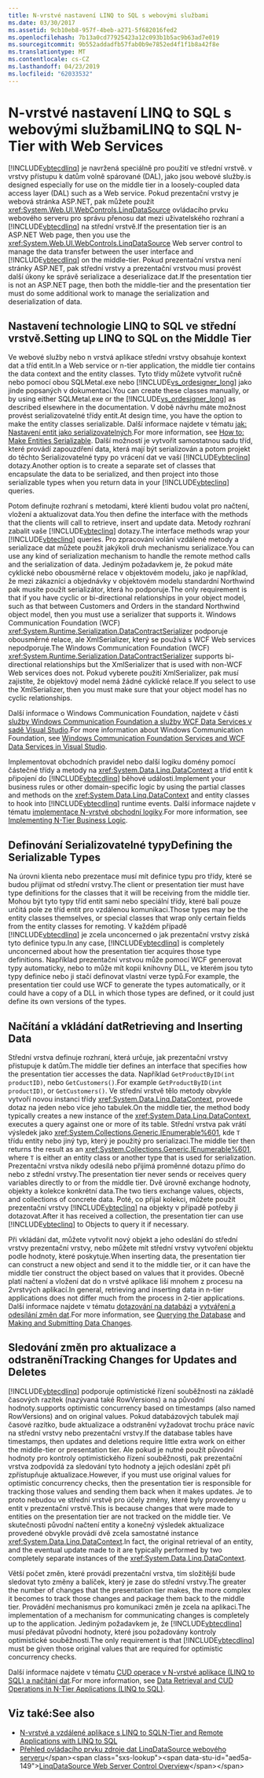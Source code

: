 ```yaml
---
title: N-vrstvé nastavení LINQ to SQL s webovými službami
ms.date: 03/30/2017
ms.assetid: 9cb10eb8-957f-4beb-a271-5f682016fed2
ms.openlocfilehash: 7b13a0cd77925423a12c093b1b5ac9b63ad7e019
ms.sourcegitcommit: 9b552addadfb57fab0b9e7852ed4f1f1b8a42f8e
ms.translationtype: MT
ms.contentlocale: cs-CZ
ms.lasthandoff: 04/23/2019
ms.locfileid: "62033532"
---
```

# <a name="linq-to-sql-n-tier-with-web-services"></a><span data-ttu-id="aed5a-102">N-vrstvé nastavení LINQ to SQL s webovými službami</span><span class="sxs-lookup"><span data-stu-id="aed5a-102">LINQ to SQL N-Tier with Web Services</span></span>
[!INCLUDE[vbtecdlinq](../../../../../../includes/vbtecdlinq-md.md)] <span data-ttu-id="aed5a-103">je navržená speciálně pro použití ve střední vrstvě. v vrstvy přístupu k datům volně spárované (DAL), jako jsou webové služby.</span><span class="sxs-lookup"><span data-stu-id="aed5a-103">is designed especially for use on the middle tier in a loosely-coupled data access layer (DAL) such as a Web service.</span></span> <span data-ttu-id="aed5a-104">Pokud prezentační vrstvy je webová stránka ASP.NET, pak můžete použít <xref:System.Web.UI.WebControls.LinqDataSource> ovládacího prvku webového serveru pro správu přenosu dat mezi uživatelského rozhraní a [!INCLUDE[vbtecdlinq](../../../../../../includes/vbtecdlinq-md.md)] na střední vrstvě.</span><span class="sxs-lookup"><span data-stu-id="aed5a-104">If the presentation tier is an ASP.NET Web page, then you use the <xref:System.Web.UI.WebControls.LinqDataSource> Web server control to manage the data transfer between the user interface and [!INCLUDE[vbtecdlinq](../../../../../../includes/vbtecdlinq-md.md)] on the middle-tier.</span></span> <span data-ttu-id="aed5a-105">Pokud prezentační vrstva není stránky ASP.NET, pak střední vrstvy a prezentační vrstvou musí provést další úkony ke správě serializace a deserializace dat.</span><span class="sxs-lookup"><span data-stu-id="aed5a-105">If the presentation tier is not an ASP.NET page, then both the middle-tier and the presentation tier must do some additional work to manage the serialization and deserialization of data.</span></span>  
  
## <a name="setting-up-linq-to-sql-on-the-middle-tier"></a><span data-ttu-id="aed5a-106">Nastavení technologie LINQ to SQL ve střední vrstvě.</span><span class="sxs-lookup"><span data-stu-id="aed5a-106">Setting up LINQ to SQL on the Middle Tier</span></span>  
 <span data-ttu-id="aed5a-107">Ve webové služby nebo n vrstvá aplikace střední vrstvy obsahuje kontext dat a tříd entit.</span><span class="sxs-lookup"><span data-stu-id="aed5a-107">In a Web service or n-tier application, the middle tier contains the data context and the entity classes.</span></span> <span data-ttu-id="aed5a-108">Tyto třídy můžete vytvořit ručně nebo pomocí obou SQLMetal.exe nebo [!INCLUDE[vs_ordesigner_long](../../../../../../includes/vs-ordesigner-long-md.md)] jako jinde popsaných v dokumentaci.</span><span class="sxs-lookup"><span data-stu-id="aed5a-108">You can create these classes manually, or by using either SQLMetal.exe or the [!INCLUDE[vs_ordesigner_long](../../../../../../includes/vs-ordesigner-long-md.md)] as described elsewhere in the documentation.</span></span> <span data-ttu-id="aed5a-109">V době návrhu máte možnost provést serializovatelné třídy entit.</span><span class="sxs-lookup"><span data-stu-id="aed5a-109">At design time, you have the option to make the entity classes serializable.</span></span> <span data-ttu-id="aed5a-110">Další informace najdete v tématu [jak: Nastavení entit jako serializovatelných](../../../../../../docs/framework/data/adonet/sql/linq/how-to-make-entities-serializable.md).</span><span class="sxs-lookup"><span data-stu-id="aed5a-110">For more information, see [How to: Make Entities Serializable](../../../../../../docs/framework/data/adonet/sql/linq/how-to-make-entities-serializable.md).</span></span> <span data-ttu-id="aed5a-111">Další možností je vytvořit samostatnou sadu tříd, které provádí zapouzdření data, která mají být serializován a potom projekt do těchto Serializovatelné typy po vrácení dat ve vaší [!INCLUDE[vbteclinq](../../../../../../includes/vbteclinq-md.md)] dotazy.</span><span class="sxs-lookup"><span data-stu-id="aed5a-111">Another option is to create a separate set of classes that encapsulate the data to be serialized, and then project into those serializable types when you return data in your [!INCLUDE[vbteclinq](../../../../../../includes/vbteclinq-md.md)] queries.</span></span>  
  
 <span data-ttu-id="aed5a-112">Potom definujte rozhraní s metodami, které klienti budou volat pro načtení, vložení a aktualizovat data.</span><span class="sxs-lookup"><span data-stu-id="aed5a-112">You then define the interface with the methods that the clients will call to retrieve, insert and update data.</span></span> <span data-ttu-id="aed5a-113">Metody rozhraní zabalit vaše [!INCLUDE[vbteclinq](../../../../../../includes/vbteclinq-md.md)] dotazy.</span><span class="sxs-lookup"><span data-stu-id="aed5a-113">The interface methods wrap your [!INCLUDE[vbteclinq](../../../../../../includes/vbteclinq-md.md)] queries.</span></span> <span data-ttu-id="aed5a-114">Pro zpracování volání vzdálené metody a serializace dat můžete použít jakýkoli druh mechanismu serializace.</span><span class="sxs-lookup"><span data-stu-id="aed5a-114">You can use any kind of serialization mechanism to handle the remote method calls and the serialization of data.</span></span> <span data-ttu-id="aed5a-115">Jediným požadavkem je, že pokud máte cyklické nebo obousměrné relace v objektovém modelu, jako je například, že mezi zákazníci a objednávky v objektovém modelu standardní Northwind pak musíte použít serializátor, která ho podporuje.</span><span class="sxs-lookup"><span data-stu-id="aed5a-115">The only requirement is that if you have cyclic or bi-directional relationships in your object model, such as that between Customers and Orders in the standard Northwind object model, then you must use a serializer that supports it.</span></span> <span data-ttu-id="aed5a-116">Windows Communication Foundation (WCF) <xref:System.Runtime.Serialization.DataContractSerializer> podporuje obousměrné relace, ale XmlSerializer, který se používá s WCF Web services nepodporuje.</span><span class="sxs-lookup"><span data-stu-id="aed5a-116">The Windows Communication Foundation (WCF) <xref:System.Runtime.Serialization.DataContractSerializer> supports bi-directional relationships but the XmlSerializer that is used with non-WCF Web services does not.</span></span> <span data-ttu-id="aed5a-117">Pokud vyberete použití XmlSerializer, pak musí zajistíte, že objektový model nemá žádné cyklické relace.</span><span class="sxs-lookup"><span data-stu-id="aed5a-117">If you select to use the XmlSerializer, then you must make sure that your object model has no cyclic relationships.</span></span>  
  
 <span data-ttu-id="aed5a-118">Další informace o Windows Communication Foundation, najdete v části [služby Windows Communication Foundation a služby WCF Data Services v sadě Visual Studio](/visualstudio/data-tools/windows-communication-foundation-services-and-wcf-data-services-in-visual-studio).</span><span class="sxs-lookup"><span data-stu-id="aed5a-118">For more information about Windows Communication Foundation, see [Windows Communication Foundation Services and WCF Data Services in Visual Studio](/visualstudio/data-tools/windows-communication-foundation-services-and-wcf-data-services-in-visual-studio).</span></span>  
  
 <span data-ttu-id="aed5a-119">Implementovat obchodních pravidel nebo další logiku domény pomocí částečné třídy a metody na <xref:System.Data.Linq.DataContext> a tříd entit k připojení do [!INCLUDE[vbtecdlinq](../../../../../../includes/vbtecdlinq-md.md)] běhové události.</span><span class="sxs-lookup"><span data-stu-id="aed5a-119">Implement your business rules or other domain-specific logic by using the partial classes and methods on the <xref:System.Data.Linq.DataContext> and entity classes to hook into [!INCLUDE[vbtecdlinq](../../../../../../includes/vbtecdlinq-md.md)] runtime events.</span></span> <span data-ttu-id="aed5a-120">Další informace najdete v tématu [implementace N-vrstvé obchodní logiky](../../../../../../docs/framework/data/adonet/sql/linq/implementing-business-logic-linq-to-sql.md).</span><span class="sxs-lookup"><span data-stu-id="aed5a-120">For more information, see [Implementing N-Tier Business Logic](../../../../../../docs/framework/data/adonet/sql/linq/implementing-business-logic-linq-to-sql.md).</span></span>  
  
## <a name="defining-the-serializable-types"></a><span data-ttu-id="aed5a-121">Definování Serializovatelné typy</span><span class="sxs-lookup"><span data-stu-id="aed5a-121">Defining the Serializable Types</span></span>  
 <span data-ttu-id="aed5a-122">Na úrovni klienta nebo prezentace musí mít definice typu pro třídy, které se budou přijímat od střední vrstvy.</span><span class="sxs-lookup"><span data-stu-id="aed5a-122">The client or presentation tier must have type definitions for the classes that it will be receiving from the middle tier.</span></span> <span data-ttu-id="aed5a-123">Mohou být tyto typy tříd entit sami nebo speciální třídy, které balí pouze určitá pole ze tříd entit pro vzdálenou komunikaci.</span><span class="sxs-lookup"><span data-stu-id="aed5a-123">Those types may be the entity classes themselves, or special classes that wrap only certain fields from the entity classes for remoting.</span></span> <span data-ttu-id="aed5a-124">V každém případě [!INCLUDE[vbtecdlinq](../../../../../../includes/vbtecdlinq-md.md)] je zcela unconcerned o jak prezentační vrstvy získá tyto definice typu.</span><span class="sxs-lookup"><span data-stu-id="aed5a-124">In any case, [!INCLUDE[vbtecdlinq](../../../../../../includes/vbtecdlinq-md.md)] is completely unconcerned about how the presentation tier acquires those type definitions.</span></span> <span data-ttu-id="aed5a-125">Například prezentační vrstvou může pomocí WCF generovat typy automaticky, nebo to může mít kopii knihovny DLL, ve kterém jsou tyto typy definice nebo ji stačí definovat vlastní verze typů.</span><span class="sxs-lookup"><span data-stu-id="aed5a-125">For example, the presentation tier could use WCF to generate the types automatically, or it could have a copy of a DLL in which those types are defined, or it could just define its own versions of the types.</span></span>  
  
## <a name="retrieving-and-inserting-data"></a><span data-ttu-id="aed5a-126">Načítání a vkládání dat</span><span class="sxs-lookup"><span data-stu-id="aed5a-126">Retrieving and Inserting Data</span></span>  
 <span data-ttu-id="aed5a-127">Střední vrstva definuje rozhraní, která určuje, jak prezentační vrstvy přistupuje k datům.</span><span class="sxs-lookup"><span data-stu-id="aed5a-127">The middle tier defines an interface that specifies how the presentation tier accesses the data.</span></span> <span data-ttu-id="aed5a-128">Například `GetProductByID(int productID)`, nebo `GetCustomers()`.</span><span class="sxs-lookup"><span data-stu-id="aed5a-128">For example `GetProductByID(int productID)`, or `GetCustomers()`.</span></span> <span data-ttu-id="aed5a-129">Ve střední vrstvě tělo metody obvykle vytvoří novou instanci třídy <xref:System.Data.Linq.DataContext>, provede dotaz na jeden nebo více jeho tabulek.</span><span class="sxs-lookup"><span data-stu-id="aed5a-129">On the middle tier, the method body typically creates a new instance of the <xref:System.Data.Linq.DataContext>, executes a query against one or more of its table.</span></span> <span data-ttu-id="aed5a-130">Střední vrstva pak vrátí výsledek jako <xref:System.Collections.Generic.IEnumerable%601>, kde `T` třídu entity nebo jiný typ, který je použitý pro serializaci.</span><span class="sxs-lookup"><span data-stu-id="aed5a-130">The middle tier then returns the result as an <xref:System.Collections.Generic.IEnumerable%601>, where `T` is either an entity class or another type that is used for serialization.</span></span> <span data-ttu-id="aed5a-131">Prezentační vrstva nikdy odesílá nebo přijímá proměnné dotazu přímo do nebo z střední vrstvy.</span><span class="sxs-lookup"><span data-stu-id="aed5a-131">The presentation tier never sends or receives query variables directly to or from the middle tier.</span></span> <span data-ttu-id="aed5a-132">Dvě úrovně exchange hodnoty, objekty a kolekce konkrétní data.</span><span class="sxs-lookup"><span data-stu-id="aed5a-132">The two tiers exchange values, objects, and collections of concrete data.</span></span> <span data-ttu-id="aed5a-133">Poté, co přijal kolekci, můžete použít prezentační vrstvy [!INCLUDE[vbteclinq](../../../../../../includes/vbteclinq-md.md)] na objekty v případě potřeby ji dotazovat.</span><span class="sxs-lookup"><span data-stu-id="aed5a-133">After it has received a collection, the presentation tier can use [!INCLUDE[vbteclinq](../../../../../../includes/vbteclinq-md.md)] to Objects to query it if necessary.</span></span>  
  
 <span data-ttu-id="aed5a-134">Při vkládání dat, můžete vytvořit nový objekt a jeho odeslání do střední vrstvy prezentační vrstvy, nebo můžete mít střední vrstvy vytvoření objektu podle hodnoty, které poskytuje.</span><span class="sxs-lookup"><span data-stu-id="aed5a-134">When inserting data, the presentation tier can construct a new object and send it to the middle tier, or it can have the middle tier construct the object based on values that it provides.</span></span> <span data-ttu-id="aed5a-135">Obecně platí načtení a vložení dat do n vrstvé aplikace liší mnohem z procesu na 2vrstvých aplikací.</span><span class="sxs-lookup"><span data-stu-id="aed5a-135">In general, retrieving and inserting data in n-tier applications does not differ much from the process in 2-tier applications.</span></span> <span data-ttu-id="aed5a-136">Další informace najdete v tématu [dotazování na databázi](../../../../../../docs/framework/data/adonet/sql/linq/querying-the-database.md) a [vytváření a odesílání změn dat](../../../../../../docs/framework/data/adonet/sql/linq/making-and-submitting-data-changes.md).</span><span class="sxs-lookup"><span data-stu-id="aed5a-136">For more information, see [Querying the Database](../../../../../../docs/framework/data/adonet/sql/linq/querying-the-database.md) and [Making and Submitting Data Changes](../../../../../../docs/framework/data/adonet/sql/linq/making-and-submitting-data-changes.md).</span></span>  
  
## <a name="tracking-changes-for-updates-and-deletes"></a><span data-ttu-id="aed5a-137">Sledování změn pro aktualizace a odstranění</span><span class="sxs-lookup"><span data-stu-id="aed5a-137">Tracking Changes for Updates and Deletes</span></span>  
 [!INCLUDE[vbtecdlinq](../../../../../../includes/vbtecdlinq-md.md)] <span data-ttu-id="aed5a-138">podporuje optimistické řízení souběžnosti na základě časových razítek (nazývaná také RowVersions) a na původní hodnoty.</span><span class="sxs-lookup"><span data-stu-id="aed5a-138">supports optimistic concurrency based on timestamps (also named RowVersions) and on original values.</span></span> <span data-ttu-id="aed5a-139">Pokud databázových tabulek mají časové razítko, bude aktualizace a odstranění vyžadovat trochu práce navíc na střední vrstvy nebo prezentační vrstvy.</span><span class="sxs-lookup"><span data-stu-id="aed5a-139">If the database tables have timestamps, then updates and deletions require little extra work on either the middle-tier or presentation tier.</span></span> <span data-ttu-id="aed5a-140">Ale pokud je nutné použít původní hodnoty pro kontroly optimistického řízení souběžnosti, pak prezentační vrstva zodpovídá za sledování tyto hodnoty a jejich odeslání zpět při zpřístupňuje aktualizace.</span><span class="sxs-lookup"><span data-stu-id="aed5a-140">However, if you must use original values for optimistic concurrency checks, then the presentation tier is responsible for tracking those values and sending them back when it makes updates.</span></span> <span data-ttu-id="aed5a-141">Je to proto nebudou ve střední vrstvě pro účely změny, které byly provedeny u entit v prezentační vrstvě.</span><span class="sxs-lookup"><span data-stu-id="aed5a-141">This is because changes that were made to entities on the presentation tier are not tracked on the middle tier.</span></span> <span data-ttu-id="aed5a-142">Ve skutečnosti původní načtení entity a konečný výsledek aktualizace provedené obvykle provádí dvě zcela samostatné instance <xref:System.Data.Linq.DataContext>.</span><span class="sxs-lookup"><span data-stu-id="aed5a-142">In fact, the original retrieval of an entity, and the eventual update made to it are typically performed by two completely separate instances of the <xref:System.Data.Linq.DataContext>.</span></span>  
  
 <span data-ttu-id="aed5a-143">Větší počet změn, které provádí prezentační vrstva, tím složitější bude sledovat tyto změny a balíček, který je zase do střední vrstvy.</span><span class="sxs-lookup"><span data-stu-id="aed5a-143">The greater the number of changes that the presentation tier makes, the more complex it becomes to track those changes and package them back to the middle tier.</span></span> <span data-ttu-id="aed5a-144">Provádění mechanismus pro komunikaci změn je zcela na aplikaci.</span><span class="sxs-lookup"><span data-stu-id="aed5a-144">The implementation of a mechanism for communicating changes is completely up to the application.</span></span> <span data-ttu-id="aed5a-145">Jediným požadavkem je, že [!INCLUDE[vbtecdlinq](../../../../../../includes/vbtecdlinq-md.md)] musí předávat původní hodnoty, které jsou požadovány kontroly optimistické souběžnosti.</span><span class="sxs-lookup"><span data-stu-id="aed5a-145">The only requirement is that [!INCLUDE[vbtecdlinq](../../../../../../includes/vbtecdlinq-md.md)] must be given those original values that are required for optimistic concurrency checks.</span></span>  
  
 <span data-ttu-id="aed5a-146">Další informace najdete v tématu [CUD operace v N-vrstvé aplikace (LINQ to SQL) a načítání dat](../../../../../../docs/framework/data/adonet/sql/linq/data-retrieval-and-cud-operations-in-n-tier-applications.md).</span><span class="sxs-lookup"><span data-stu-id="aed5a-146">For more information, see [Data Retrieval and CUD Operations in N-Tier Applications (LINQ to SQL)](../../../../../../docs/framework/data/adonet/sql/linq/data-retrieval-and-cud-operations-in-n-tier-applications.md).</span></span>  
  
## <a name="see-also"></a><span data-ttu-id="aed5a-147">Viz také:</span><span class="sxs-lookup"><span data-stu-id="aed5a-147">See also</span></span>

- [<span data-ttu-id="aed5a-148">N-vrstvé a vzdálené aplikace s LINQ to SQL</span><span class="sxs-lookup"><span data-stu-id="aed5a-148">N-Tier and Remote Applications with LINQ to SQL</span></span>](../../../../../../docs/framework/data/adonet/sql/linq/n-tier-and-remote-applications-with-linq-to-sql.md)
- <span data-ttu-id="aed5a-149">[Přehled ovládacího prvku zdroje dat LinqDataSource webového serveru](https://docs.microsoft.com/previous-versions/aspnet/bb547113(v=vs.100))</span><span class="sxs-lookup"><span data-stu-id="aed5a-149">[LinqDataSource Web Server Control Overview](https://docs.microsoft.com/previous-versions/aspnet/bb547113(v=vs.100))</span></span>

